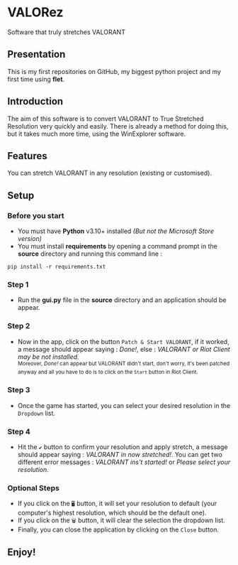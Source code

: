 #           VALORez
Software that truly stretches VALORANT
## Presentation
This is my first repositories on GitHub, my biggest python project and my first time using **flet**.
## Introduction
The aim of this software is to convert VALORANT to True Stretched Resolution very quickly and easily.
There is already a method for doing this, but it takes much more time, using the WinExplorer software.
## Features
You can stretch VALORANT in any resolution (existing or customised).
## Setup
### Before you start
* You must have **Python** v3.10+ installed _(But not the Microsoft Store version)_
* You must install **requirements** by opening a command prompt in the **source** directory and running this command line :<br>
```
pip install -r requirements.txt
```
### Step 1
- Run the **gui.py** file in the **source** directory and an application should be appear.
### Step 2
- Now in the app, click on the button `Patch & Start VALORANT`, if it worked, a message should appear saying : *Done!*, else : *VALORANT or Riot Client may be not installed.*<br><sup>Moreover, *Done!* can appear but VALORANT didn't start, don't worry, it's been patched anyway and all you have to do is to click on the `Start` button in Riot Client.</sup>
### Step 3
- Once the game has started, you can select your desired resolution in the `Dropdown` list.
### Step 4
- Hit the `✔️` button to confirm your resolution and apply stretch, a message should appear saying : *VALORANT in now stretched!*. You can get two different error messages : *VALORANT ins't started!* or *Please select your resolution.*
### Optional Steps
- If you click on the `🖥️` button, it will set your resolution to default (your computer's highest resolution, which should be the default one).
- If you click on the `🗑️` button, it will clear the selection the dropdown list.
- Finally, you can close the application by clicking on the `Close` button.

## Enjoy!
